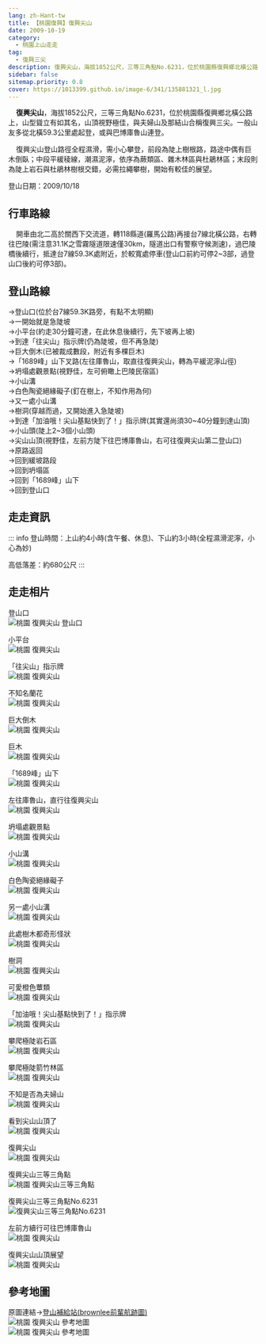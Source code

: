 ```yaml
---
lang: zh-Hant-tw
title: 【桃園復興】復興尖山
date: 2009-10-19
category: 
  - 桃園上山走走
tag:
  - 復興三尖
description: 復興尖山，海拔1852公尺，三等三角點No.6231，位於桃園縣復興鄉北橫公路上，山型聳立有如其名，山頂視野極佳，與夫婦山及那結山合稱復興三尖。一般山友多從北橫59.3公里處起登，或與巴博庫魯山連登。 復興尖山登山路徑全程濕滑，需小心攀登，前段為陡上樹根路，路途中偶有巨木倒臥；中段平緩稜線，潮濕泥濘，依序為蕨類區、雜木林區與杜鵑林區；末段則為陡上岩石與杜鵑林樹根交錯，必需拉繩攀樹，開始有較佳的展望。
sidebar: false
sitemap.priority: 0.8
cover: https://1013399.github.io/image-6/341/135881321_l.jpg
---
```


    **復興尖山**，海拔1852公尺，三等三角點No.6231，位於桃園縣復興鄉北橫公路上，山型聳立有如其名，山頂視野極佳，與夫婦山及那結山合稱復興三尖。一般山友多從北橫59.3公里處起登，或與巴博庫魯山連登。  
<!-- more -->

    復興尖山登山路徑全程濕滑，需小心攀登，前段為陡上樹根路，路途中偶有巨木倒臥；中段平緩稜線，潮濕泥濘，依序為蕨類區、雜木林區與杜鵑林區；末段則為陡上岩石與杜鵑林樹根交錯，必需拉繩攀樹，開始有較佳的展望。  
  
登山日期：2009/10/18  
  
## 行車路線
    開車由北二高於關西下交流道，轉118縣道(羅馬公路)再接台7線北橫公路，右轉往巴陵(需注意31.1K之雪霧隧道限速僅30km，隧道出口有警察守候測速)，過巴陵橋後續行，抵達台7線59.3K處附近，於較寬處停車(登山口前約可停2~3部，過登山口後約可停3部)。  
  
## 登山路線
→登山口(位於台7線59.3K路旁，有點不太明顯)  
→一開始就是急陡坡  
→小平台(約走30分鐘可達，在此休息後續行，先下坡再上坡)  
→到達「往尖山」指示牌(仍為陡坡，但不再急陡)  
→巨大倒木(已被裁成數段，附近有多棵巨木)  
→「1689峰」山下叉路(左往庫魯山，取直往復興尖山，轉為平緩泥濘山徑)  
→坍塌處觀景點(視野佳，左可俯瞰上巴陵民宿區)  
→小山溝  
→白色陶瓷絕緣礙子(釘在樹上，不知作用為何)  
→又一處小山溝  
→樹洞(穿越而過，又開始進入急陡坡)  
→到達「加油哦！尖山基點快到了！」指示牌(其實還尚須30~40分鐘到達山頂)  
→小山頭(陡上2~3個小山頭)  
→尖山山頂(視野佳，左前方陡下往巴博庫魯山，右可往復興尖山第二登山口)  
→原路返回  
→回到緩坡路段  
→回到坍塌區  
→回到「1689峰」山下  
→回到登山口  
  

## 走走資訊
::: info
登山時間：上山約4小時(含午餐、休息)、下山約3小時(全程濕滑泥濘，小心為妙)  
  
高低落差：約680公尺
:::

## 走走相片
登山口  
![桃園 復興尖山 登山口](https://1013399.github.io/image-6/341/135881041_l.jpg)

小平台  
![桃園 復興尖山](https://1013399.github.io/image-6/341/135881082_l.jpg)

「往尖山」指示牌  
![桃園 復興尖山](https://1013399.github.io/image-6/341/135881084_l.jpg)

不知名蘭花  
![桃園 復興尖山](https://1013399.github.io/image-6/341/135881034_l.jpg)

巨大倒木  
![桃園 復興尖山](https://1013399.github.io/image-6/341/135881112_l.jpg)

巨木  
![桃園 復興尖山](https://1013399.github.io/image-6/341/135881116_l.jpg)

「1689峰」山下  
![桃園 復興尖山](https://1013399.github.io/image-6/341/135881130_l.jpg)

左往庫魯山，直行往復興尖山  
![桃園 復興尖山](https://1013399.github.io/image-6/341/135881123_l.jpg)

坍塌處觀景點  
![桃園 復興尖山](https://1013399.github.io/image-6/341/135881169_l.jpg)

小山溝  
![桃園 復興尖山](https://1013399.github.io/image-6/341/135881197_l.jpg)

白色陶瓷絕緣礙子  
![桃園 復興尖山](https://1013399.github.io/image-6/341/135881202_l.jpg)

另一處小山溝  
![桃園 復興尖山](https://1013399.github.io/image-6/341/135881236_l.jpg)

此處樹木都奇形怪狀  
![桃園 復興尖山](https://1013399.github.io/image-6/341/135881248_l.jpg)

樹洞  
![桃園 復興尖山](https://1013399.github.io/image-6/341/135881255_l.jpg)

可愛橙色蕈類  
![桃園 復興尖山](https://1013399.github.io/image-6/341/135881324_l.jpg)

「加油哦！尖山基點快到了！」指示牌  
![桃園 復興尖山](https://1013399.github.io/image-6/341/135881260_l.jpg)

攀爬極陡岩石區  
![桃園 復興尖山](https://1013399.github.io/image-6/341/135881266_l.jpg)

攀爬極陡箭竹林區  
![桃園 復興尖山](https://1013399.github.io/image-6/341/135881270_l.jpg)

不知是否為夫婦山  
![桃園 復興尖山](https://1013399.github.io/image-6/341/135881321_l.jpg)

看到尖山山頂了  
![桃園 復興尖山](https://1013399.github.io/image-6/341/135881281_l.jpg)

復興尖山  
![桃園 復興尖山](https://1013399.github.io/image-6/341/135881308_l.jpg)

復興尖山三等三角點  
![桃園 復興尖山三等三角點](https://1013399.github.io/image-6/341/135881290_l.jpg)

復興尖山三等三角點No.6231  
![復興尖山三等三角點No.6231](https://1013399.github.io/image-6/341/135881300_l.jpg)

左前方續行可往巴博庫魯山  
![桃園 復興尖山](https://1013399.github.io/image-6/341/135881313_l.jpg)

復興尖山山頂展望  
![桃園 復興尖山](https://1013399.github.io/image-6/341/135881317_l.jpg)

## 參考地圖
原圖連結→[登山補給站(brownlee前輩航跡圖)](http://www.keepon.com.tw/ActiveSite/Article/One.asp?ArticleID=11081)  
![桃園 復興尖山 參考地圖](https://1013399.github.io/image-6/341/135882936_l.jpg)  
![桃園 復興尖山 參考地圖](/https://1013399.github.io/image-6/341/135379276_l.jpg)